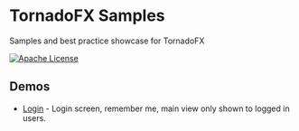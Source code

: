 # TornadoFX Samples

Samples and best practice showcase for TornadoFX

[![Apache License](https://img.shields.io/badge/license-Apache%20License%202.0-blue.svg)](http://www.apache.org/licenses/LICENSE-2.0)

## Demos

- [Login](https://github.com/edvin/tornadofx-samples/tree/master/login) - Login screen, remember me, main view only shown to logged in users.